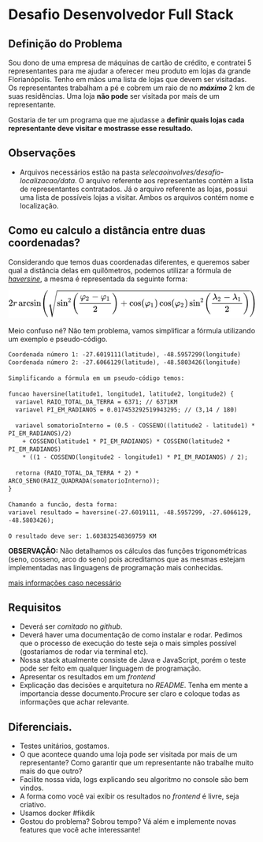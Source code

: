 # Desafio Desenvolvedor Full Stack

## Definição do Problema
Sou dono de uma empresa de máquinas de cartão de crédito, e contratei 5 representantes para me ajudar a oferecer meu produto em lojas da grande Florianópolis.
Tenho em mãos uma lista de lojas  que devem ser visitadas. Os representantes trabalham a pé e cobrem um raio de no **_máximo_** 2 km de suas residências.
Uma loja **não pode** ser visitada por mais de um representante.

Gostaria de ter um programa que me ajudasse a **definir quais lojas cada representante deve visitar e mostrasse esse resultado.**

## Observações
  - Arquivos necessários estão na pasta _selecaoinvolves/desafio-localizacao/data_. O arquivo referente aos representantes contém a lista de representantes contratados.
  Já o arquivo referente as lojas, possui uma lista de possíveis lojas a visitar. Ambos os arquivos contém nome e localização.
  
## Como eu calculo a distância entre duas coordenadas?
  Considerando que temos duas coordenadas diferentes, e queremos saber qual a distância delas em quilômetros, podemos utilizar a fórmula de [_haversine_](https://en.wikipedia.org/wiki/Haversine_formula), a mesma é representada da seguinte forma:
  
  ![haversine](imgs/haversine.png)
  
  Meio confuso né? Não tem problema, vamos simplificar a fórmula utilizando um exemplo e pseudo-código.

  ```
  Coordenada número 1: -27.6019111(latitude), -48.5957299(longitude)
  Coordenada número 2: -27.6066129(latitude), -48.5803426(longitude)
  
  Simplificando a fórmula em um pseudo-código temos:
  
  funcao haversine(latitude1, longitude1, latitude2, longitude2) {
    variavel RAIO_TOTAL_DA_TERRA = 6371; // 6371KM
    variavel PI_EM_RADIANOS = 0.017453292519943295; // (3,14 / 180)
    
    variavel somatorioInterno = (0.5 - COSSENO((latitude2 - latitude1) * PI_EM_RADIANOS)/2) 
      + COSSENO(latitude1 * PI_EM_RADIANOS) * COSSENO(latitude2 * PI_EM_RADIANOS) 
      * ((1 - COSSENO(longitude2 - longitude1) * PI_EM_RADIANOS) / 2);
    
    retorna (RAIO_TOTAL_DA_TERRA * 2) * ARCO_SENO(RAIZ_QUADRADA(somatorioInterno));
  }
  
  Chamando a funcão, desta forma: 
  variavel resultado = haversine(-27.6019111, -48.5957299, -27.6066129, -48.5803426);
  
  O resultado deve ser: 1.603832548369759 KM
  ```
  
  **OBSERVAÇÃO:** Não detalhamos os cálculos das funções trigonométricas (seno, cosseno, arco do seno) pois acreditamos que as mesmas estejam implementadas nas linguagens de programação mais conhecidas.
  
  [mais informações caso necessário](https://stackoverflow.com/questions/27928/calculate-distance-between-two-latitude-longitude-points-haversine-formula)

## Requisitos
 - Deverá ser _comitado_ no _github_.
 - Deverá haver uma documentação de como instalar e rodar. Pedimos que o processo de execução do teste seja o mais simples possível (gostariamos de rodar via terminal etc).
 - Nossa stack atualmente consiste de Java e JavaScript, porém o teste pode ser feito em qualquer linguagem de programação.
 - Apresentar os resultados  em um _frontend_
 - Explicação das decisões e arquitetura no _README_. Tenha em mente a importancia desse documento.Procure ser claro e coloque todas as informações que achar relevante.

## Diferenciais.
  - Testes unitários, gostamos.
  - O que acontece quando uma loja pode ser visitada por mais de um representante? Como garantir que um representante não trabalhe muito mais do que outro?
  - Facilite nossa vida, logs explicando seu algoritmo no console são bem vindos.
  - A forma como você vai exibir os resultados no _frontend_ é livre, seja criativo.
  - Usamos docker #fikdik
  - Gostou do problema? Sobrou tempo? Vá além e implemente novas features que você ache interessante!


